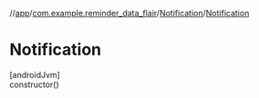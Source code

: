 //[app](../../../index.md)/[com.example.reminder_data_flair](../index.md)/[Notification](index.md)/[Notification](-notification.md)

# Notification

[androidJvm]\
constructor()
